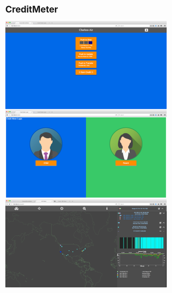 # CreditMeter
<img src='screenshots/credit-meter-051117a.png'/>
<img src='screenshots/meterlogin.png'/>
<img src='screenshots/lanwatch2017b.png'/>
